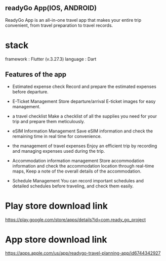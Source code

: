 ## readyGo App(IOS, ANDROID)

ReadyGo App is an all-in-one travel app that makes your entire trip convenient, 
from travel preparation to travel records.

# stack
framework : Flutter (v.3.27.3)
language : Dart

## Features of the app

- Estimated expense check
Record and prepare the estimated expenses before departure.

- E-Ticket Management
Store departure/arrival E-ticket images for easy management.

-  a travel checklist
Make a checklist of all the supplies you need for your trip and prepare them meticulously.

- eSIM Information Management
Save eSIM information and check the remaining time in real time for convenience.

- the management of travel expenses
Enjoy an efficient trip by recording and managing expenses used during the trip.

- Accommodation information management
Store accommodation information and check the accommodation location through real-time maps,
Keep a note of the overall details of the accommodation.

- Schedule Management
You can record important schedules and detailed schedules before traveling, and check them easily.

# Play store download link
https://play.google.com/store/apps/details?id=com.ready_go_project

# App store download link
https://apps.apple.com/us/app/readygo-travel-planning-app/id6744342927
